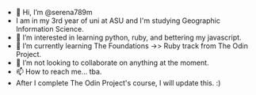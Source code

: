 - 👋 Hi, I’m @serena789m
- I am in my 3rd year of uni at ASU and I'm studying Geographic Information Science.
- 👀 I’m interested in learning python, ruby, and bettering my javascript. 
- 🌱 I’m currently learning The Foundations ->> Ruby track from The Odin Project.
- 💞️ I’m not looking to collaborate on anything at the moment.
- 📫 How to reach me... tba. 
- After I complete The Odin Project's course, I will update this. :)

<!---
serena789m/serena789m is a ✨ special ✨ repository because its `README.md` (this file) appears on your GitHub profile.
You can click the Preview link to take a look at your changes.
--->
